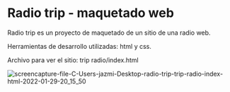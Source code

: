 # Radio trip - maquetado web

Radio trip es un proyecto de maquetado de un sitio de una radio web.

Herramientas de desarrollo utilizadas: html y css.

Archivo para ver el sitio: trip radio/index.html

![screencapture-file-C-Users-jazmi-Desktop-radio-trip-trip-radio-index-html-2022-01-29-20_15_50](https://user-images.githubusercontent.com/96827979/151680643-ed5b2c9b-738b-4500-80da-9b25c9be5ad3.png)
